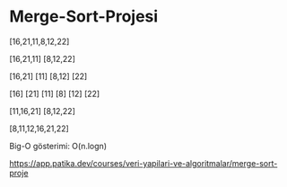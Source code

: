# Merge-Sort-Projesi

[16,21,11,8,12,22]

[16,21,11]   [8,12,22]

[16,21] [11] [8,12] [22]

[16] [21] [11] [8] [12] [22]

[11,16,21] [8,12,22]

[8,11,12,16,21,22]

Big-O gösterimi: O(n.logn)

https://app.patika.dev/courses/veri-yapilari-ve-algoritmalar/merge-sort-proje
